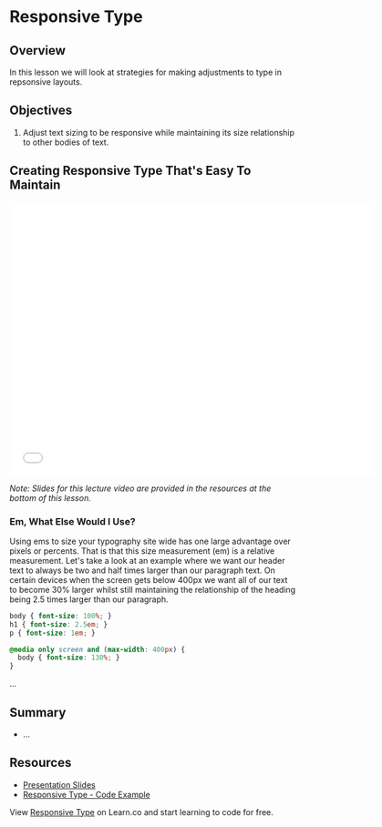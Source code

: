 # Responsive Type

## Overview

In this lesson we will look at strategies for making adjustments to type in repsonsive layouts.

## Objectives

1. Adjust text sizing to be responsive while maintaining its size relationship to other bodies of text.

## Creating Responsive Type That's Easy To Maintain

<iframe width="640" height="480" src="//www.youtube.com/embed/I3SB9RNg74w?rel=0" frameborder="0" allowfullscreen></iframe>

*Note: Slides for this lecture video are provided in the resources at the bottom of this lesson.*

### Em, What Else Would I Use?

Using ems to size your typography site wide has one large advantage over pixels or percents. That is that this size measurement (em) is a relative measurement. Let's take a look at an example where we want our header text to always be two and half times larger than our paragraph text. On certain devices when the screen gets below 400px we want all of our text to become 30% larger whilst still maintaining the relationship of the heading being 2.5 times larger than our paragraph.

```css
body { font-size: 100%; }
h1 { font-size: 2.5em; }
p { font-size: 1em; }

@media only screen and (max-width: 400px) {
  body { font-size: 130%; }  
} 
``` 

...

## Summary

- ...

## Resources

- [Presentation Slides](https://docs.google.com/presentation/d/1j_i5pGPB5lHbgr4fpdUDheRBv2kAeOk_yhfd1Uc2f3s/edit?usp=sharing)
- [Responsive Type - Code Example](http://jsfiddle.net/flatiron_school/H6cN5/)

<p data-visibility='hidden'>View <a href='https://learn.co/lessons/responsive-type' title='Responsive Type'>Responsive Type</a> on Learn.co and start learning to code for free.</p>